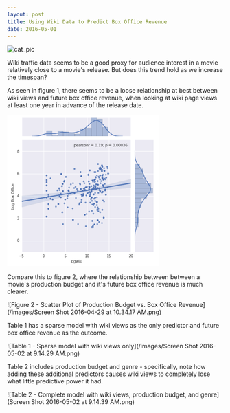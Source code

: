 ```yaml
---
layout: post
title: Using Wiki Data to Predict Box Office Revenue
date: 2016-05-01
---
```


![cat_pic](https://i.ytimg.com/vi/tntOCGkgt98/maxresdefault.jpg)

Wiki traffic data seems to be a good proxy for audience interest in a movie relatively close to a movie's release.  But does this trend hold as we increase the timespan?

As seen in figure 1, there seems to be a loose relationship at best between wiki views and future box office revenue, when looking at wiki page views at least one year in advance of the release date.

![Figure 1 - Scatter Plot of Wiki Views vs. Box Office Revenue](/images/Image1.png)

Compare this to figure 2, where the relationship between between a movie's production budget and it's future box office revenue is much clearer.

![Figure 2 - Scatter Plot of Production Budget vs. Box Office Revenue](/images/Screen Shot 2016-04-29 at 10.34.17 AM.png)

Table 1 has a sparse model with wiki views as the only predictor and future box office revenue as the outcome.  

![Table 1 - Sparse model with wiki views only](/images/Screen Shot 2016-05-02 at 9.14.29 AM.png)


Table 2 includes production budget and genre - specifically, note how adding these additional predictors causes wiki views to completely lose what little predictive power it had.

![Table 2 - Complete model with wiki views, production budget, and genre](Screen Shot 2016-05-02 at 9.14.39 AM.png)



